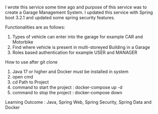 I wrote this service some time ago and purpose of this service was to
create a Garage Management System. I updated this service with Spring boot 3.2.1 
and updated some spring security features.

Functionalities are as follows:
1) Types of vehicle can enter into the garage for example CAR and Motorbike
2) Find where vehicle is present in multi-storeyed Building in a Garage
3) Roles based authentication for example USER and MANAGER

How to use after git clone
1) Java 17 or higher and Docker must be installed in system
2) open cmd
3) cd Path to Project
4) command to start the project : docker-compose up -d
5) command to stop the project : docker-compose down 

Learning Outcome :
Java, Spring Web, Spring Security, Spring Data and Docker
